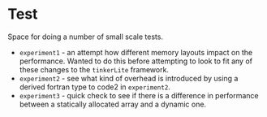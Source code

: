 # Test

Space for doing a number of small scale tests.

* `experiment1` - an attempt how different memory layouts impact on the
   performance. Wanted to do this before attempting to look to fit any of
   these changes to the `tinkerLite` framework.
* `experiment2` - see what kind of overhead is introduced by using a derived
   fortran type to code2 in `experiment2`.
* `experiment3` - quick check to see if there is a difference in performance
   between a statically allocated array and a dynamic one.

